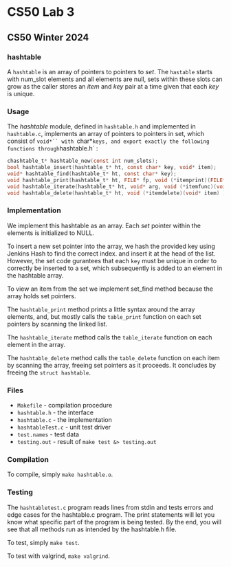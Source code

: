 # CS50 Lab 3
## CS50 Winter 2024

### hashtable

A `hashtable` is an array of pointers to pointers to _set_.
The `hastable` starts with num_slot elements and all elements are null, sets within these slots can grow as the caller stores an _item_ and _key_ pair at a time given that each _key_ is unique.

### Usage

The *hashtable* module, defined in `hashtable.h` and implemented in `hashtable.c`, implements an array of pointers to pointers in set, which consist of `void*`` with `char*` keys, and export exactly the following functions through `hashtable.h` :

```c
chashtable_t* hashtable_new(const int num_slots);
bool hashtable_insert(hashtable_t* ht, const char* key, void* item);
void* hashtable_find(hashtable_t* ht, const char* key);
void hashtable_print(hashtable_t* ht, FILE* fp, void (*itemprint)(FILE* fp, const char* key, void* item));
void hashtable_iterate(hashtable_t* ht, void* arg, void (*itemfunc)(void* arg, const char* key, void* item) );
void hashtable_delete(hashtable_t* ht, void (*itemdelete)(void* item) );
```

### Implementation


We implement this hashtable as an array. Each _set_ pointer within the elements is initialized to NULL. 

To insert a new set pointer into the array, we hash the provided key using Jenkins Hash to find the correct index. and insert it at the head of the list. However, the set code gurantees that each `key` must be unique in order to correctly be inserted to a set, which subsequently is added to an element in the hashtable array. 

To view an item from the set we implement set_find method because the array holds set pointers. 

The `hashtable_print` method prints a little syntax around the array elements, and, but mostly calls the `table_print` function on each set pointers by scanning the linked list.

The `hashtable_iterate` method calls the `table_iterate` function on each element in the array.

The `hashtable_delete` method calls the `table_delete` function on each item by scanning the array, freeing set pointers  as it proceeds.
It concludes by freeing the `struct hashtable`.

### Files

* `Makefile` - compilation procedure
* `hashtable.h` - the interface
* `hashtable.c` - the implementation
* `hashtableTest.c` - unit test driver
* `test.names` - test data
* `testing.out` - result of `make test &> testing.out`

### Compilation

To compile, simply `make hashtable.o`.

### Testing

The `hashtabletest.c` program reads lines from stdin and tests errors and edge cases for the hashtable.c program. The print statements will let you know what specific part of the program is being tested. By the end, you will see that all methods run as intended by the hashtable.h file. 

To test, simply `make test`.

To test with valgrind, `make valgrind`.